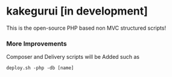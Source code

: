 # kakegurui [in development]

This is the open-source PHP based non MVC structured scripts!

### More Improvements 

Composer and Delivery scripts will be Added such as 

```
deploy.sh -php -db [name] 
```



